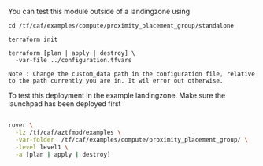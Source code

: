 You can test this module outside of a landingzone using

```
cd /tf/caf/examples/compute/proximity_placement_group/standalone

terraform init

terraform [plan | apply | destroy] \
  -var-file ../configuration.tfvars

Note : Change the custom_data path in the configuration file, relative to the path currently you are in. It wil error out otherwise.

```

To test this deployment in the example landingzone. Make sure the launchpad has been deployed first

```bash

rover \
  -lz /tf/caf/aztfmod/examples \
  -var-folder  /tf/caf/examples/compute/proximity_placement_group/ \
  -level level1 \
  -a [plan | apply | destroy]

```